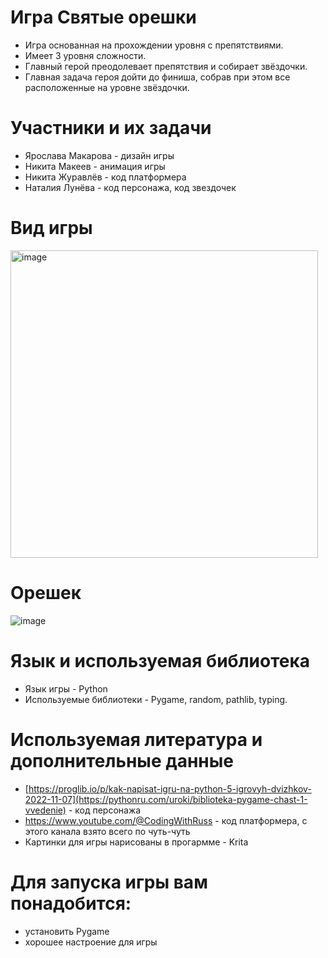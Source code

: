 # Игра Святые орешки
 - Игра основанная на прохождении уровня с препятствиями. 
 - Имеет 3 уровня сложности. 
 - Главный герой преодолевает препятствия и собирает звёздочки. 
 - Главная задача героя дойти до финиша, собрав при этом все расположенные на уровне звёздочки. 

# Участники и их задачи 
 - Ярослава Макарова - дизайн игры
 - Никита Макеев - анимация игры
 - Никита Журавлёв - код платформера
 - Наталия Лунёва - код персонажа, код звездочек

# Вид игры
<img width="492" alt="image" src="https://user-images.githubusercontent.com/131642251/234784365-3ec3b516-ca3a-4276-abd9-4ae1b0f222ed.png">

# Орешек 
![image](https://github.com/NataliaLuneva/ivkhk-1c-prg-project-obstaclegame/assets/131642251/a0d9cbb5-ac95-420a-a4bb-e5033bc8e094)

# Язык и используемая библиотека 
  - Язык игры - Python
  - Используемые библиотеки - Pygame, random, pathlib, typing.

  # Используемая литература и дополнительные данные 
 - [https://proglib.io/p/kak-napisat-igru-na-python-5-igrovyh-dvizhkov-2022-11-07](https://pythonru.com/uroki/biblioteka-pygame-chast-1-vvedenie) - код персонажа
 - https://www.youtube.com/@CodingWithRuss - код платформера, с этого канала взято всего по чуть-чуть 
 - Картинки для игры нарисованы в прогармме  - Krita
 # Для запуска игры вам понадобится: 
 - установить Pygame 
 - хорошее настроение для игры 
